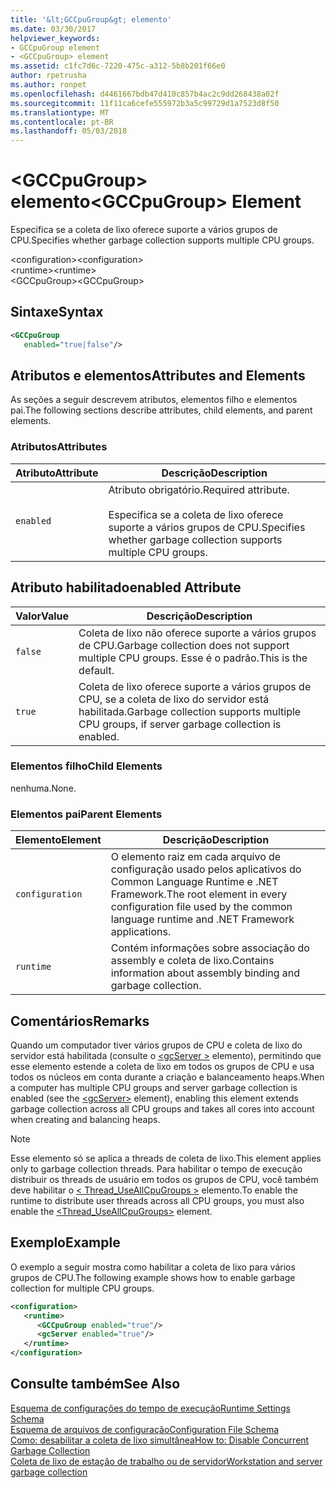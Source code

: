 ```yaml
---
title: '&lt;GCCpuGroup&gt; elemento'
ms.date: 03/30/2017
helpviewer_keywords:
- GCCpuGroup element
- <GCCpuGroup> element
ms.assetid: c1fc7d6c-7220-475c-a312-5b8b201f66e0
author: rpetrusha
ms.author: ronpet
ms.openlocfilehash: d4461667bdb47d410c857b4ac2c9dd268438a02f
ms.sourcegitcommit: 11f11ca6cefe555972b3a5c99729d1a7523d8f50
ms.translationtype: MT
ms.contentlocale: pt-BR
ms.lasthandoff: 05/03/2018
---
```

# <a name="ltgccpugroupgt-element"></a><span data-ttu-id="42c8a-102">&lt;GCCpuGroup&gt; elemento</span><span class="sxs-lookup"><span data-stu-id="42c8a-102">&lt;GCCpuGroup&gt; Element</span></span>
<span data-ttu-id="42c8a-103">Especifica se a coleta de lixo oferece suporte a vários grupos de CPU.</span><span class="sxs-lookup"><span data-stu-id="42c8a-103">Specifies whether garbage collection supports multiple CPU groups.</span></span>  
  
 <span data-ttu-id="42c8a-104">\<configuration></span><span class="sxs-lookup"><span data-stu-id="42c8a-104">\<configuration></span></span>  
<span data-ttu-id="42c8a-105">\<runtime></span><span class="sxs-lookup"><span data-stu-id="42c8a-105">\<runtime></span></span>  
<span data-ttu-id="42c8a-106">\<GCCpuGroup></span><span class="sxs-lookup"><span data-stu-id="42c8a-106">\<GCCpuGroup></span></span>  
  
## <a name="syntax"></a><span data-ttu-id="42c8a-107">Sintaxe</span><span class="sxs-lookup"><span data-stu-id="42c8a-107">Syntax</span></span>  
  
```xml  
<GCCpuGroup    
   enabled="true|false"/>  
```  
  
## <a name="attributes-and-elements"></a><span data-ttu-id="42c8a-108">Atributos e elementos</span><span class="sxs-lookup"><span data-stu-id="42c8a-108">Attributes and Elements</span></span>  
 <span data-ttu-id="42c8a-109">As seções a seguir descrevem atributos, elementos filho e elementos pai.</span><span class="sxs-lookup"><span data-stu-id="42c8a-109">The following sections describe attributes, child elements, and parent elements.</span></span>  
  
### <a name="attributes"></a><span data-ttu-id="42c8a-110">Atributos</span><span class="sxs-lookup"><span data-stu-id="42c8a-110">Attributes</span></span>  
  
|<span data-ttu-id="42c8a-111">Atributo</span><span class="sxs-lookup"><span data-stu-id="42c8a-111">Attribute</span></span>|<span data-ttu-id="42c8a-112">Descrição</span><span class="sxs-lookup"><span data-stu-id="42c8a-112">Description</span></span>|  
|---------------|-----------------|  
|`enabled`|<span data-ttu-id="42c8a-113">Atributo obrigatório.</span><span class="sxs-lookup"><span data-stu-id="42c8a-113">Required attribute.</span></span><br /><br /> <span data-ttu-id="42c8a-114">Especifica se a coleta de lixo oferece suporte a vários grupos de CPU.</span><span class="sxs-lookup"><span data-stu-id="42c8a-114">Specifies whether garbage collection supports multiple CPU groups.</span></span>|  
  
## <a name="enabled-attribute"></a><span data-ttu-id="42c8a-115">Atributo habilitado</span><span class="sxs-lookup"><span data-stu-id="42c8a-115">enabled Attribute</span></span>  
  
|<span data-ttu-id="42c8a-116">Valor</span><span class="sxs-lookup"><span data-stu-id="42c8a-116">Value</span></span>|<span data-ttu-id="42c8a-117">Descrição</span><span class="sxs-lookup"><span data-stu-id="42c8a-117">Description</span></span>|  
|-----------|-----------------|  
|`false`|<span data-ttu-id="42c8a-118">Coleta de lixo não oferece suporte a vários grupos de CPU.</span><span class="sxs-lookup"><span data-stu-id="42c8a-118">Garbage collection does not support multiple CPU groups.</span></span> <span data-ttu-id="42c8a-119">Esse é o padrão.</span><span class="sxs-lookup"><span data-stu-id="42c8a-119">This is the default.</span></span>|  
|`true`|<span data-ttu-id="42c8a-120">Coleta de lixo oferece suporte a vários grupos de CPU, se a coleta de lixo do servidor está habilitada.</span><span class="sxs-lookup"><span data-stu-id="42c8a-120">Garbage collection supports multiple CPU groups, if server garbage collection is enabled.</span></span>|  
  
### <a name="child-elements"></a><span data-ttu-id="42c8a-121">Elementos filho</span><span class="sxs-lookup"><span data-stu-id="42c8a-121">Child Elements</span></span>  
 <span data-ttu-id="42c8a-122">nenhuma.</span><span class="sxs-lookup"><span data-stu-id="42c8a-122">None.</span></span>  
  
### <a name="parent-elements"></a><span data-ttu-id="42c8a-123">Elementos pai</span><span class="sxs-lookup"><span data-stu-id="42c8a-123">Parent Elements</span></span>  
  
|<span data-ttu-id="42c8a-124">Elemento</span><span class="sxs-lookup"><span data-stu-id="42c8a-124">Element</span></span>|<span data-ttu-id="42c8a-125">Descrição</span><span class="sxs-lookup"><span data-stu-id="42c8a-125">Description</span></span>|  
|-------------|-----------------|  
|`configuration`|<span data-ttu-id="42c8a-126">O elemento raiz em cada arquivo de configuração usado pelos aplicativos do Common Language Runtime e .NET Framework.</span><span class="sxs-lookup"><span data-stu-id="42c8a-126">The root element in every configuration file used by the common language runtime and .NET Framework applications.</span></span>|  
|`runtime`|<span data-ttu-id="42c8a-127">Contém informações sobre associação do assembly e coleta de lixo.</span><span class="sxs-lookup"><span data-stu-id="42c8a-127">Contains information about assembly binding and garbage collection.</span></span>|  
  
## <a name="remarks"></a><span data-ttu-id="42c8a-128">Comentários</span><span class="sxs-lookup"><span data-stu-id="42c8a-128">Remarks</span></span>  
 <span data-ttu-id="42c8a-129">Quando um computador tiver vários grupos de CPU e coleta de lixo do servidor está habilitada (consulte o [ \<gcServer >](../../../../../docs/framework/configure-apps/file-schema/runtime/gcserver-element.md) elemento), permitindo que esse elemento estende a coleta de lixo em todos os grupos de CPU e usa todos os núcleos em conta durante a criação e balanceamento heaps.</span><span class="sxs-lookup"><span data-stu-id="42c8a-129">When a computer has multiple CPU groups and server garbage collection is enabled (see the [\<gcServer>](../../../../../docs/framework/configure-apps/file-schema/runtime/gcserver-element.md) element), enabling this element extends garbage collection across all CPU groups and takes all cores into account when creating and balancing heaps.</span></span>  
  
> [!NOTE]
>  <span data-ttu-id="42c8a-130">Esse elemento só se aplica a threads de coleta de lixo.</span><span class="sxs-lookup"><span data-stu-id="42c8a-130">This element applies only to garbage collection threads.</span></span> <span data-ttu-id="42c8a-131">Para habilitar o tempo de execução distribuir os threads de usuário em todos os grupos de CPU, você também deve habilitar o [< Thread_UseAllCpuGroups >](../../../../../docs/framework/configure-apps/file-schema/runtime/thread-useallcpugroups-element.md) elemento.</span><span class="sxs-lookup"><span data-stu-id="42c8a-131">To enable the runtime to distribute user threads across all CPU groups, you must also enable the [<Thread_UseAllCpuGroups>](../../../../../docs/framework/configure-apps/file-schema/runtime/thread-useallcpugroups-element.md) element.</span></span>  
  
## <a name="example"></a><span data-ttu-id="42c8a-132">Exemplo</span><span class="sxs-lookup"><span data-stu-id="42c8a-132">Example</span></span>  
 <span data-ttu-id="42c8a-133">O exemplo a seguir mostra como habilitar a coleta de lixo para vários grupos de CPU.</span><span class="sxs-lookup"><span data-stu-id="42c8a-133">The following example shows how to enable garbage collection for multiple CPU groups.</span></span>  
  
```xml  
<configuration>  
   <runtime>  
      <GCCpuGroup enabled="true"/>  
      <gcServer enabled="true"/>  
   </runtime>  
</configuration>  
```  
  
## <a name="see-also"></a><span data-ttu-id="42c8a-134">Consulte também</span><span class="sxs-lookup"><span data-stu-id="42c8a-134">See Also</span></span>  
 [<span data-ttu-id="42c8a-135">Esquema de configurações do tempo de execução</span><span class="sxs-lookup"><span data-stu-id="42c8a-135">Runtime Settings Schema</span></span>](../../../../../docs/framework/configure-apps/file-schema/runtime/index.md)  
 [<span data-ttu-id="42c8a-136">Esquema de arquivos de configuração</span><span class="sxs-lookup"><span data-stu-id="42c8a-136">Configuration File Schema</span></span>](../../../../../docs/framework/configure-apps/file-schema/index.md)  
 [<span data-ttu-id="42c8a-137">Como: desabilitar a coleta de lixo simultânea</span><span class="sxs-lookup"><span data-stu-id="42c8a-137">How to: Disable Concurrent Garbage Collection</span></span>](http://msdn.microsoft.com/library/ba2c6c67-5778-497c-9fac-5f793b5500c7)  
 [<span data-ttu-id="42c8a-138">Coleta de lixo de estação de trabalho ou de servidor</span><span class="sxs-lookup"><span data-stu-id="42c8a-138">Workstation and server garbage collection</span></span>](../../../../../docs/standard/garbage-collection/fundamentals.md#workstation_and_server_garbage_collection)
